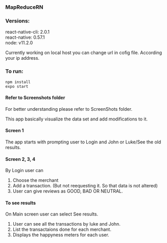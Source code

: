 ### MapReduceRN

### Versions: <br>
react-native-cli: 2.0.1<br>
react-native: 0.57.1<br>
node: v11.2.0<br>

Currently working on local host you can change url in cofig file. According your ip address.
### To run:
 ```npm install```<br>
 ```expo start```

#### Refer to Screenshots folder
For better understanding please refer to ScreenShots folder.

This app basically visualize the data set and add modifications to it.<br>
#### Screen 1
The app starts with prompting user to Login and John or Luke/See the old results.<br>
#### Screen 2, 3, 4
By Login user can 
1. Choose the merchant<br>
2. Add a transaction. (But not reequesting it. So that data is not altered)<br>
3. User can give reviews as GOOD, BAD OR NEUTRAL.<br>

#### To see results
On Main screen user can select See results.

1. User can see all the transactions by luke and John.
2. List the transactaions done for each merchant.
3. Displays the happyness meters for each user.

